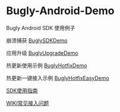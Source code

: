 # Bugly-Android-Demo
Bugly Android SDK 使用例子

崩溃捕获 [BuglySDKDemo](https://github.com/BuglyDevTeam/Bugly-Android-Demo/tree/master/BuglySDKDemo)

应用升级 [BuglyUpgradeDemo](https://github.com/BuglyDevTeam/Bugly-Android-Demo/tree/master/BuglyUpgradeDemo)

热更新使用示例 [BuglyHotfixDemo](https://github.com/BuglyDevTeam/Bugly-Android-Demo/tree/master/BuglyHotfixDemo)

热更新一键接入示例 [BuglyHotfixEasyDemo](https://github.com/BuglyDevTeam/Bugly-Android-Demo/tree/master/BuglyHotfixEasyDemo)

[SDK使用指南](https://bugly.qq.com/docs/)

[WIKI常见接入问题](https://github.com/BuglyDevTeam/Bugly-Android-Demo/wiki)
